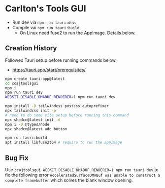 # Carlton's Tools GUI

- Run dev via `npm run tauri:dev`.
- Compile vai `npm run tauri:build`.
  - On Linux need fuse2 to run the AppImage. Details below.

## Creation History

Followed Tauri setup before running commands below.

- https://tauri.app/start/prerequisites/

```bash
npm create tauri-app@latest
cd ccajtoolsgui
npm i
npm run tauri dev
WEBKIT_DISABLE_DMABUF_RENDERER=1 npm run tauri dev
```

```bash
npm install -D tailwindcss postcss autoprefixer
npx tailwindcss init -p
# need to do some vite setup before running this command
npx shadcn@latest init -d
npm i -D @types/node
npx shadcn@latest add button
```

```bash
npm run tauri:build
apt install libfuse2t64 # require to run the appImage
```

## Bug Fix

Use
`ccajtoolsgui WEBKIT_DISABLE_DMABUF_RENDERER=1 npm run tauri dev`
to fix the following error
`AcceleratedSurfaceDMABuf was unable to construct a complete framebuffer`
which solves the blank window opening.
